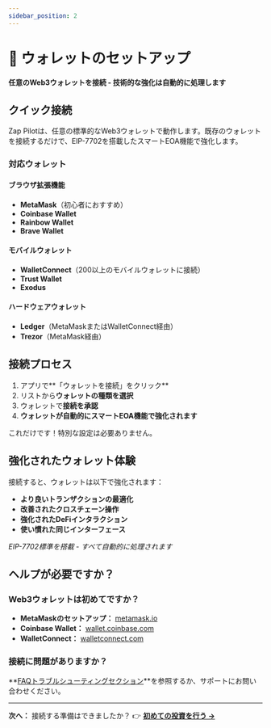 ```yaml
---
sidebar_position: 2
---
```


# 🔗 ウォレットのセットアップ

**任意のWeb3ウォレットを接続 - 技術的な強化は自動的に処理します**

## クイック接続

Zap
Pilotは、任意の標準的なWeb3ウォレットで動作します。既存のウォレットを接続するだけで、EIP-7702を搭載したスマートEOA機能で強化します。

### 対応ウォレット

#### **ブラウザ拡張機能**

- **MetaMask**（初心者におすすめ）
- **Coinbase Wallet**
- **Rainbow Wallet**
- **Brave Wallet**

#### **モバイルウォレット**

- **WalletConnect**（200以上のモバイルウォレットに接続）
- **Trust Wallet**
- **Exodus**

#### **ハードウェアウォレット**

- **Ledger**（MetaMaskまたはWalletConnect経由）
- **Trezor**（MetaMask経由）

## 接続プロセス

1. アプリで**「ウォレットを接続」をクリック**
2. リストから**ウォレットの種類を選択**
3. ウォレットで**接続を承認**
4. **ウォレットが自動的にスマートEOA機能で強化されます**

これだけです！特別な設定は必要ありません。

## 強化されたウォレット体験

接続すると、ウォレットは以下で強化されます：

- **より良いトランザクションの最適化**
- **改善されたクロスチェーン操作**
- **強化されたDeFiインタラクション**
- **使い慣れた同じインターフェース**

_EIP-7702標準を搭載 - すべて自動的に処理されます_

## ヘルプが必要ですか？

### Web3ウォレットは初めてですか？

- **MetaMaskのセットアップ：** [metamask.io](https://metamask.io)
- **Coinbase Wallet：** [wallet.coinbase.com](https://wallet.coinbase.com)
- **WalletConnect：** [walletconnect.com](https://walletconnect.com)

### 接続に問題がありますか？

**[FAQトラブルシューティングセクション](../faq#-troubleshooting)**を参照するか、サポートにお問い合わせください。

---

**次へ：** 接続する準備はできましたか？ 👉 **[初めての投資を行う →](./first-investment)**
